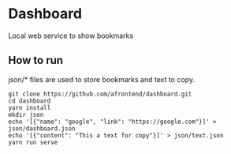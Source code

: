 # Dashboard

Local web service to show bookmarks

## How to run

json/\* files are used to store bookmarks and text to copy.

```basd
git clone https://github.com/afrontend/dashboard.git
cd dashboard
yarn install
mkdir json
echo '[{"name": "google", "link": "https://google.com"}]' > json/dashboard.json
echo '[{"content": "This a text for copy"}]' > json/text.json
yarn run serve
```
